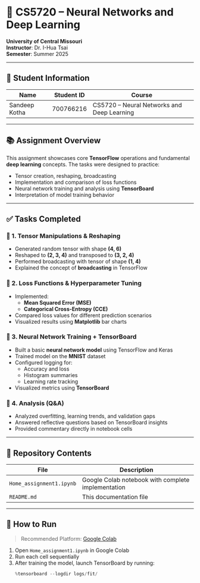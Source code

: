 # 📘 CS5720 – Neural Networks and Deep Learning  
**University of Central Missouri**  
**Instructor**: Dr. I-Hua Tsai  
**Semester**: Summer 2025  

---

## 👤 Student Information

| Name                  | Student ID | Course                                 |
|-----------------------|------------|----------------------------------------|
| Sandeep Kotha   | 700766216  | CS5720 – Neural Networks and Deep Learning |

---

## 📚 Assignment Overview

This assignment showcases core **TensorFlow** operations and fundamental **deep learning** concepts. The tasks were designed to practice:

- Tensor creation, reshaping, broadcasting
- Implementation and comparison of loss functions
- Neural network training and analysis using **TensorBoard**
- Interpretation of model training behavior

---

## ✅ Tasks Completed

### 🔹 1. Tensor Manipulations & Reshaping
- Generated random tensor with shape **(4, 6)**
- Reshaped to **(2, 3, 4)** and transposed to **(3, 2, 4)**
- Performed broadcasting with tensor of shape **(1, 4)**
- Explained the concept of **broadcasting** in TensorFlow

### 🔹 2. Loss Functions & Hyperparameter Tuning
- Implemented:
  - **Mean Squared Error (MSE)**
  - **Categorical Cross-Entropy (CCE)**
- Compared loss values for different prediction scenarios
- Visualized results using **Matplotlib** bar charts

### 🔹 3. Neural Network Training + TensorBoard
- Built a basic **neural network model** using TensorFlow and Keras
- Trained model on the **MNIST** dataset
- Configured logging for:
  - Accuracy and loss
  - Histogram summaries
  - Learning rate tracking
- Visualized metrics using **TensorBoard**

### 🔹 4. Analysis (Q&A)
- Analyzed overfitting, learning trends, and validation gaps
- Answered reflective questions based on TensorBoard insights
- Provided commentary directly in notebook cells

---

## 📁 Repository Contents

| File | Description |
|------|-------------|
| `Home_assignment1.ipynb` | Google Colab notebook with complete implementation |
| `README.md` | This documentation file |

---

## 🚀 How to Run

> Recommended Platform: [Google Colab](https://colab.research.google.com/)

1. Open `Home_assignment1.ipynb` in Google Colab  
2. Run each cell sequentially  
3. After training the model, launch TensorBoard by running:  
   ```python
   %tensorboard --logdir logs/fit/


